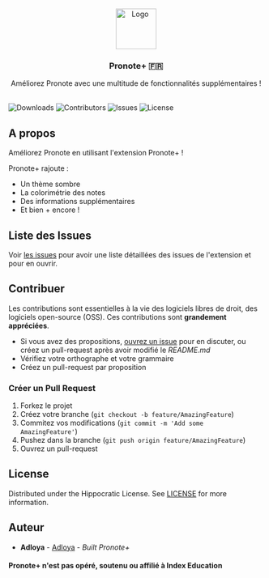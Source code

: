 <br/>
<p align="center">
  <a href="https://github.com/Adloya/PronotePlus">
    <img src="https://addons.mozilla.org/user-media/addon_icons/2745/2745993-128.png?modified=9b232df6&1704405901734" alt="Logo" width="80" height="80">
  </a>

  <h3 align="center">Pronote+ 🇫🇷</h3>

  <p align="center">
    Améliorez Pronote avec une multitude de fonctionnalités supplémentaires !
    <br/>
    <br/>
</p>

![Downloads](https://img.shields.io/github/downloads/Adloya/PronotePlus/total) ![Contributors](https://img.shields.io/github/contributors/Adloya/PronotePlus?color=dark-green) ![Issues](https://img.shields.io/github/issues/Adloya/PronotePlus) ![License](https://img.shields.io/github/license/Adloya/PronotePlus) 

## A propos

Améliorez Pronote en utilisant l'extension Pronote+ !

Pronote+ rajoute :

 - Un thème sombre
 - La colorimétrie des notes
 - Des informations supplémentaires
 - Et bien + encore !

## Liste des Issues

Voir [les issues](https://github.com/Adloya/PronotePlus/issues) pour avoir une liste détaillées des issues de l'extension et pour en ouvrir.

## Contribuer

Les contributions sont essentielles à la vie des logiciels libres de droit, des logiciels open-source (OSS). Ces contributions sont **grandement appréciées**.
* Si vous avez des propositions, [ouvrez un issue](https://github.com/Adloya/PronotePlus/issues/new) pour en discuter, ou créez un pull-request après avoir modifié le *README.md*
* Vérifiez votre orthographe et votre grammaire
* Créez un pull-request par proposition

### Créer un Pull Request

1. Forkez le projet
2. Créez votre branche (`git checkout -b feature/AmazingFeature`)
3. Commitez vos modifications (`git commit -m 'Add some AmazingFeature'`)
4. Pushez dans la branche (`git push origin feature/AmazingFeature`)
5. Ouvrez un pull-request

## License

Distributed under the Hippocratic License. See [LICENSE](https://github.com/Adloya/PronotePlus/blob/main/LICENSE.md) for more information.

## Auteur

* **Adloya** - [Adloya](https://github.com/Adloya/) - *Built Pronote+*

#### Pronote+ n'est pas opéré, soutenu ou affilié à Index Education
